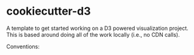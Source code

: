 # cookiecutter-d3

A template to get started working on a D3 powered visualization project.
This is based around doing all of the work locally (i.e., no CDN calls).

Conventions:
